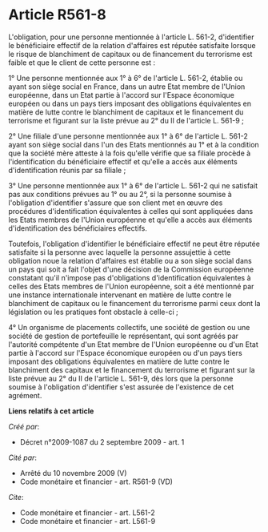 # Article R561-8

L'obligation, pour une personne mentionnée à l'article L. 561-2, d'identifier le bénéficiaire effectif de la relation
d'affaires est réputée satisfaite lorsque le risque de blanchiment de capitaux ou de financement du terrorisme est faible et
que le client de cette personne est :

1° Une personne mentionnée aux 1° à 6° de l'article L. 561-2, établie ou ayant son siège social en France, dans un autre Etat
membre de l'Union européenne, dans un Etat partie à l'accord sur l'Espace économique européen ou dans un pays tiers imposant
des obligations équivalentes en matière de lutte contre le blanchiment de capitaux et le financement du terrorisme et
figurant sur la liste prévue au 2° du II de l'article L. 561-9 ;

2° Une filiale d'une personne mentionnée aux 1° à 6° de l'article L. 561-2 ayant son siège social dans l'un des Etats
mentionnés au 1° et à la condition que la société mère atteste à la fois qu'elle vérifie que sa filiale procède à
l'identification du bénéficiaire effectif et qu'elle a accès aux éléments d'identification réunis par sa filiale ;

3° Une personne mentionnée aux 1° à 6° de l'article L. 561-2 qui ne satisfait pas aux conditions prévues au 1° ou au 2°, si
la personne soumise à l'obligation d'identifier s'assure que son client met en œuvre des procédures d'identification
équivalentes à celles qui sont appliquées dans les Etats membres de l'Union européenne et qu'elle a accès aux éléments
d'identification des bénéficiaires effectifs.

Toutefois, l'obligation d'identifier le bénéficiaire effectif ne peut être réputée satisfaite si la personne avec laquelle la
personne assujettie à cette obligation noue la relation d'affaires est établie ou a son siège social dans un pays qui soit a
fait l'objet d'une décision de la Commission européenne constatant qu'il n'impose pas d'obligations d'identification
équivalentes à celles des Etats membres de l'Union européenne, soit a été mentionné par une instance internationale
intervenant en matière de lutte contre le blanchiment de capitaux ou le financement du terrorisme parmi ceux dont la
législation ou les pratiques font obstacle à celle-ci ;

4° Un organisme de placements collectifs, une société de gestion ou une société de gestion de portefeuille le représentant,
qui sont agréés par l'autorité compétente d'un Etat membre de l'Union européenne ou d'un Etat partie à l'accord sur l'Espace
économique européen ou d'un pays tiers imposant des obligations équivalentes en matière de lutte contre le blanchiment des
capitaux et le financement du terrorisme et figurant sur la liste prévue au 2° du II de l'article L. 561-9, dès lors que la
personne soumise à l'obligation d'identifier s'est assurée de l'existence de cet agrément.

**Liens relatifs à cet article**

_Créé par_:

  - Décret n°2009-1087 du 2 septembre 2009 - art. 1

_Cité par_:

  - Arrêté du 10 novembre 2009 (V)
  - Code monétaire et financier - art. R561-9 (VD)

_Cite_:

  - Code monétaire et financier - art. L561-2
  - Code monétaire et financier - art. L561-9
